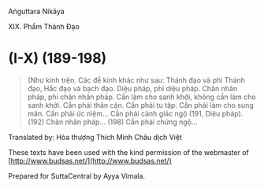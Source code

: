  

Aṅguttara Nikāya

XIX. Phẩm Thánh Ðạo

# (I-X) (189-198)

> (Như kinh trên. Các đề kinh khác như sau: Thánh đạo và phi Thánh đạo, Hắc đạo và bạch đạo. Diệu pháp, phi diệu pháp. Chân nhân pháp, phi chân nhân pháp. Cần làm cho sanh khởi, không cần làm cho sanh khởi. Cần phải thân cận. Cần phải tu tập. Cần phải làm cho sung mãn. Cần phải ức niệm... Cần phải cảnh giác ngộ (191, Diệu pháp). (192) Chân nhân pháp... (198) Cần phải chứng ngộ...

Translated by: Hòa thượng Thích Minh Châu dịch Việt

These texts have been used with the kind permission of the webmaster of [http://www.budsas.net/](http://www.budsas.net/)

Prepared for SuttaCentral by Ayya Vimala.